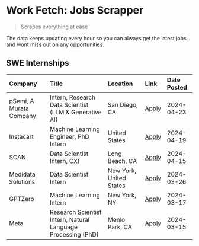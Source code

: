 # Work Fetch: Jobs Scrapper
> Scrapes everything at ease

The data keeps updating every hour so you can always get the latest jobs and wont miss out on any opportunities.

## SWE Internships
<!--START_SECTION:workfetch-->
| Company                 | Title                                                        | Location                | Link                                                                                                                                                                                                                                                                         | Date Posted   |
|:------------------------|:-------------------------------------------------------------|:------------------------|:-----------------------------------------------------------------------------------------------------------------------------------------------------------------------------------------------------------------------------------------------------------------------------|:--------------|
| pSemi, A Murata Company | Intern, Research Data Scientist (LLM & Generative AI)        | San Diego, CA           | [Apply](https://www.linkedin.com/jobs/view/intern-research-data-scientist-llm-generative-ai-at-psemi-a-murata-company-3887074168?position=9&pageNum=0&refId=Gj73IPiRCxlmJEMUKJ%2Bmfw%3D%3D&trackingId=XAoWj7QMwcCot2DZ9ESNgg%3D%3D&trk=public_jobs_jserp-result_search-card) | 2024-04-23    |
| Instacart               | Machine Learning Engineer, PhD Intern                        | United States           | [Apply](https://www.linkedin.com/jobs/view/machine-learning-engineer-phd-intern-at-instacart-3901991739?position=2&pageNum=0&refId=Gj73IPiRCxlmJEMUKJ%2Bmfw%3D%3D&trackingId=iY4nUL8%2FM7eTd5M7H%2BWIjQ%3D%3D&trk=public_jobs_jserp-result_search-card)                      | 2024-04-19    |
| SCAN                    | Data Scientist Intern, CXI                                   | Long Beach, CA          | [Apply](https://www.linkedin.com/jobs/view/data-scientist-intern-cxi-at-scan-3899690492?position=8&pageNum=0&refId=Gj73IPiRCxlmJEMUKJ%2Bmfw%3D%3D&trackingId=lmTGTRwxL%2BS0iDeJFYM0AA%3D%3D&trk=public_jobs_jserp-result_search-card)                                        | 2024-04-15    |
| Medidata Solutions      | Data Scientist Intern                                        | New York, United States | [Apply](https://www.linkedin.com/jobs/view/data-scientist-intern-at-medidata-solutions-3810253704?position=7&pageNum=0&refId=Gj73IPiRCxlmJEMUKJ%2Bmfw%3D%3D&trackingId=pWd7Z8Pu81jrm2WOwBcelw%3D%3D&trk=public_jobs_jserp-result_search-card)                                | 2024-03-26    |
| GPTZero                 | Machine Learning Intern                                      | New York, NY            | [Apply](https://www.linkedin.com/jobs/view/machine-learning-intern-at-gptzero-3860723963?position=6&pageNum=0&refId=Gj73IPiRCxlmJEMUKJ%2Bmfw%3D%3D&trackingId=aXpnVzHIcVRh8iOTQQVoeA%3D%3D&trk=public_jobs_jserp-result_search-card)                                         | 2024-03-17    |
| Meta                    | Research Scientist Intern, Natural Language Processing (PhD) | Menlo Park, CA          | [Apply](https://www.linkedin.com/jobs/view/research-scientist-intern-natural-language-processing-phd-at-meta-3858718375?position=10&pageNum=0&refId=Gj73IPiRCxlmJEMUKJ%2Bmfw%3D%3D&trackingId=qlk0HmbOuRqdMm6v0xNrgA%3D%3D&trk=public_jobs_jserp-result_search-card)         | 2024-03-15    |
<!--END_SECTION:workfetch-->
